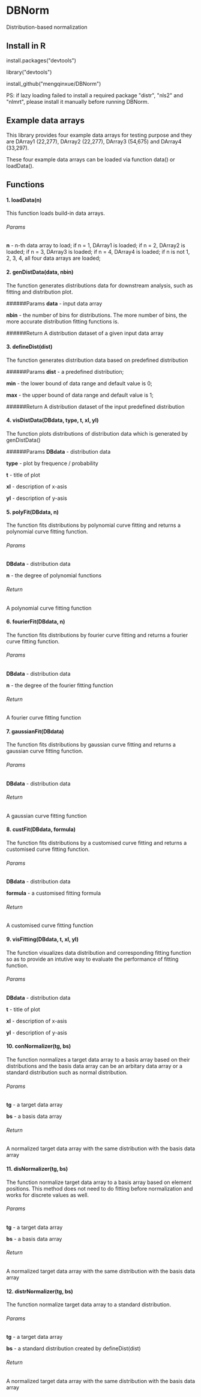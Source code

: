 # DBNorm
Distribution-based normalization

## Install in R
install.packages("devtools")

library("devtools")

install_github("mengqinxue/DBNorm")

PS: if lazy loading failed to install a required package "distr", "nls2" and "nlmrt", please install it manually before running DBNorm. 

## Example data arrays
This library provides four example data arrays for testing purpose and they are DArray1 (22,277), DArray2 (22,277), DArray3 (54,675) and DArray4 (33,297). 

These four example data arrays can be loaded via function data() or loadData(). 

## Functions

#### 1. loadData(n)
This function loads build-in data arrays. 

###### Params
**n** - n-th data array to load; if n = 1, DArray1 is loaded; if n = 2, DArray2 is loaded; if n = 3, DArray3 is loaded; if n = 4, DArray4 is loaded; if n is not 1, 2, 3, 4, all four data arrays are loaded;

#### 2. genDistData(data, nbin)
The function generates distributions data for downstream analysis, such as fitting and distribution plot. 

######Params
**data** - input data array 

**nbin** - the number of bins for distributions. The more number of bins, the more accurate distribution fitting functions is.

######Return
A distribution dataset of a given input data array

#### 3. defineDist(dist)
The function generates distribution data based on predefined distribution

######Params
**dist** - a predefined distribution;

**min** - the lower bound of data range and default value is 0;

**max** - the upper bound of data range and default value is 1;

######Return
A distribution dataset of the input predefined distribution


#### 4. visDistData(DBdata, type, t, xl, yl)
The function plots distributions of distribution data which is generated by genDistData()

######Params
**DBdata** - distribution data

**type** - plot by frequence / probability

**t** - title of plot

**xl** - description of x-asis 

**yl** - description of y-asis


#### 5. polyFit(DBdata, n)
The function fits distributions by polynomial curve fitting and returns a polynomial curve fitting function.

###### Params
**DBdata** - distribution data

**n** - the degree of polynomial functions

###### Return
A polynomial curve fitting function


#### 6. fourierFit(DBdata, n)
The function fits distributions by fourier curve fitting and returns a fourier curve fitting function.

###### Params
**DBdata** - distribution data

**n** - the degree of the fourier fitting function

###### Return
A fourier curve fitting function

#### 7. gaussianFit(DBdata)
The function fits distributions by gaussian curve fitting and returns a gaussian curve fitting function.

###### Params
**DBdata** - distribution data

###### Return 
A gaussian curve fitting function

#### 8. custFit(DBdata, formula)
The function fits distributions by a customised curve fitting and returns a customised curve fitting function.

###### Params 
**DBdata** - distribution data

**formula** - a customised fitting formula

###### Return
A customised curve fitting function

#### 9. visFitting(DBdata, t, xl, yl)
The function visualizes data distribution and corresponding fitting function so as to provide an intutive way to evaluate the performance of fitting function.

###### Params 
**DBdata** - distribution data

**t** - title of plot

**xl** - description of x-asis 

**yl** - description of y-asis


#### 10. conNormalizer(tg, bs)
The function normalizes a target data array to a basis array based on their distributions and the basis data array can be an arbitary data array or a standard distribution such as normal distribution. 

###### Params
**tg** - a target data array

**bs** - a basis data array

###### Return
A normalized target data array with the same distribution with the basis data array

#### 11. disNormalizer(tg, bs)
The function normalize target data array to a basis array based on element positions. This method does not need to do fitting before normalization and works for discrete values as well.  

###### Params 
**tg** - a target data array

**bs** - a basis data array

###### Return
A normalized target data array with the same distribution with the basis data array

#### 12. distrNormalizer(tg, bs)
The function normalize target data array to a standard distribution. 

###### Params 
**tg** - a target data array

**bs** - a standard distribution created by defineDist(dist)

###### Return
A normalized target data array with the same distribution with the basis data array
